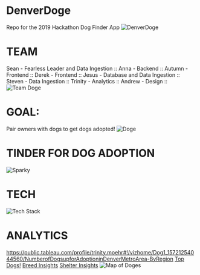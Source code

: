 # DenverDoge
Repo for the 2019 Hackathon Dog Finder App
![DenverDoge](https://i.imgur.com/wQljxLc.jpg)

# TEAM
Sean - Fearless Leader and Data Ingestion ::
Anna - Backend :: 
Autumn - Frontend ::
Derek - Frontend ::
Jesus - Database and Data Ingestion :: 
Steven - Data Ingestion ::
Trinity - Analytics ::
Andrew - Design ::
![Team Doge](https://i.imgur.com/nv3j8pr.jpg)


# GOAL: 
Pair owners with dogs to get dogs adopted!
![Doge](https://i.imgur.com/KHnMLFk.jpg)


# TINDER FOR DOG ADOPTION
![Sparky](https://i.imgur.com/ci9SHIu.jpg)

# TECH
![Tech Stack](https://i.imgur.com/tZvEAVu.png)

# ANALYTICS
https://public.tableau.com/profile/trinity.moehr#!/vizhome/Dog1_15721254044560/NumberofDogsupforAdoptioninDenverMetroArea-ByRegion
[Top Dogs!](https://public.tableau.com/profile/trinity.moehr#!/vizhome/Dog1_15721254044560/TopDogs)
[Breed Insights](https://public.tableau.com/profile/trinity.moehr#!/vizhome/Dog1_15721254044560/BreedInsights)
[Shelter Insights](https://public.tableau.com/profile/trinity.moehr#!/vizhome/Dog1_15721254044560/ShelterInsights)
![Map of Doges](https://i.imgur.com/OfiD051.png)
